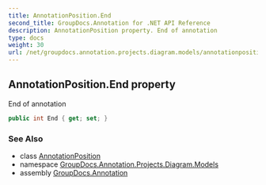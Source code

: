 ```yaml
---
title: AnnotationPosition.End
second_title: GroupDocs.Annotation for .NET API Reference
description: AnnotationPosition property. End of annotation
type: docs
weight: 30
url: /net/groupdocs.annotation.projects.diagram.models/annotationposition/end/
---
```

## AnnotationPosition.End property

End of annotation

```csharp
public int End { get; set; }
```

### See Also

* class [AnnotationPosition](../)
* namespace [GroupDocs.Annotation.Projects.Diagram.Models](../../annotationposition/)
* assembly [GroupDocs.Annotation](../../../)


